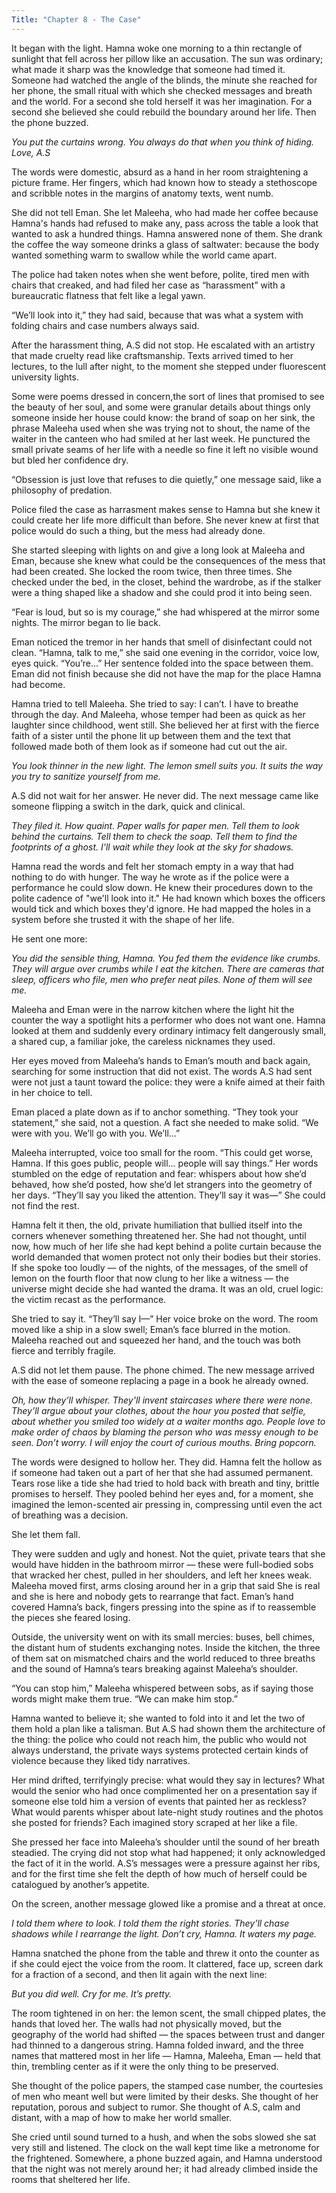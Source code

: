 ```yaml
---
Title: "Chapter 8 - The Case"
---
```


It began with the light. Hamna woke one morning to a thin rectangle of sunlight that fell across her pillow like an accusation. The sun was ordinary; what made it sharp was the knowledge that someone had timed it. Someone had watched the angle of the blinds, the minute she reached for her phone, the small ritual with which she checked messages and breath and the world. For a second she told herself it was her imagination. For a second she believed she could rebuild the boundary around her life. Then the phone buzzed.

*You put the curtains wrong. You always do that when you think of hiding. Love, A.S*

The words were domestic, absurd as a hand in her room straightening a picture frame. Her fingers, which had known how to steady a stethoscope and scribble notes in the margins of anatomy texts, went numb.

She did not tell Eman. She let Maleeha, who had made her coffee because Hamna's hands had refused to make any, pass across the table a look that wanted to ask a hundred things. Hamna answered none of them. She drank the coffee the way someone drinks a glass of saltwater: because the body wanted something warm to swallow while the world came apart.

The police had taken notes when she went before, polite, tired men with chairs that creaked, and had filed her case as “harassment” with a bureaucratic flatness that felt like a legal yawn. 

“We’ll look into it,” they had said, because that was what a system with folding chairs and case numbers always said.

After the harassment thing, A.S did not stop. He escalated with an artistry that made cruelty read like craftsmanship. Texts arrived timed to her lectures, to the lull after night, to the moment she stepped under fluorescent university lights. 

Some were poems dressed in concern,the sort of lines that promised to see the beauty of her soul, and some were granular details about things only someone inside her house could know: the brand of soap on her sink, the phrase Maleeha used when she was trying not to shout, the name of the waiter in the canteen who had smiled at her last week. He punctured the small private seams of her life with a needle so fine it left no visible wound but bled her confidence dry.

“Obsession is just love that refuses to die quietly,” one message said, like a philosophy of predation.

Police filed the case as harrasment makes sense to Hamna but she knew it could create her life more difficult than before. She never knew at first that police would do such a thing, but the mess had already done.

She started sleeping with lights on and give a long look at Maleeha and Eman, because she knew what could be the consequences of the mess that had been created. She locked the room twice, then three times. She checked under the bed, in the closet, behind the wardrobe, as if the stalker were a thing shaped like a shadow and she could prod it into being seen. 

“Fear is loud, but so is my courage,” she had whispered at the mirror some nights. The mirror began to lie back.

Eman noticed the tremor in her hands that smell of disinfectant could not clean. “Hamna, talk to me,” she said one evening in the corridor, voice low, eyes quick. “You’re...” Her sentence folded into the space between them. Eman did not finish because she did not have the map for the place Hamna had become.

Hamna tried to tell Maleeha. She tried to say: I can’t. I have to breathe through the day. And Maleeha, whose temper had been as quick as her laughter since childhood, went still. She believed her at first with the fierce faith of a sister until the phone lit up between them and the text that followed made both of them look as if someone had cut out the air.

*You look thinner in the new light. The lemon smell suits you. It suits the way you try to sanitize yourself from me.*

A.S did not wait for her answer. He never did. The next message came like someone flipping a switch in the dark, quick and clinical.

*They filed it. How quaint. Paper walls for paper men. Tell them to look behind the curtains. Tell them to check the soap. Tell them to find the footprints of a ghost. I’ll wait while they look at the sky for shadows.*

Hamna read the words and felt her stomach empty in a way that had nothing to do with hunger. The way he wrote as if the police were a performance he could slow down. He knew their procedures down to the polite cadence of "we'll look into it." He had known which boxes the officers would tick and which boxes they'd ignore. He had mapped the holes in a system before she trusted it with the shape of her life.

He sent one more:

*You did the sensible thing, Hamna. You fed them the evidence like crumbs. They will argue over crumbs while I eat the kitchen. There are cameras that sleep, officers who file, men who prefer neat piles. None of them will see me.*

Maleeha and Eman were in the narrow kitchen where the light hit the counter the way a spotlight hits a performer who does not want one. Hamna looked at them and suddenly every ordinary intimacy felt dangerously small, a shared cup, a familiar joke, the careless nicknames they used. 

Her eyes moved from Maleeha’s hands to Eman’s mouth and back again, searching for some instruction that did not exist. The words A.S had sent were not just a taunt toward the police: they were a knife aimed at their faith in her choice to tell.

Eman placed a plate down as if to anchor something. “They took your statement,” she said, not a question. A fact she needed to make solid. “We were with you. We’ll go with you. We’ll...”

Maleeha interrupted, voice too small for the room. “This could get worse, Hamna. If this goes public, people will… people will say things.” Her words stumbled on the edge of reputation and fear: whispers about how she’d behaved, how she’d posted, how she’d let strangers into the geometry of her days. “They’ll say you liked the attention. They’ll say it was—” She could not find the rest.

Hamna felt it then, the old, private humiliation that bullied itself into the corners whenever something threatened her. She had not thought, until now, how much of her life she had kept behind a polite curtain because the world demanded that women protect not only their bodies but their stories. If she spoke too loudly — of the nights, of the messages, of the smell of lemon on the fourth floor that now clung to her like a witness — the universe might decide she had wanted the drama. It was an old, cruel logic: the victim recast as the performance.

She tried to say it. “They’ll say I—” Her voice broke on the word. The room moved like a ship in a slow swell; Eman’s face blurred in the motion. Maleeha reached out and squeezed her hand, and the touch was both fierce and terribly fragile.

A.S did not let them pause. The phone chimed. The new message arrived with the ease of someone replacing a page in a book he already owned.

*Oh, how they’ll whisper. They'll invent staircases where there were none. They’ll argue about your clothes, about the hour you posted that selfie, about whether you smiled too widely at a waiter months ago. People love to make order of chaos by blaming the person who was messy enough to be seen. Don’t worry. I will enjoy the court of curious mouths. Bring popcorn.*

The words were designed to hollow her. They did. Hamna felt the hollow as if someone had taken out a part of her that she had assumed permanent. Tears rose like a tide she had tried to hold back with breath and tiny, brittle promises to herself. They pooled behind her eyes and, for a moment, she imagined the lemon-scented air pressing in, compressing until even the act of breathing was a decision.

She let them fall.

They were sudden and ugly and honest. Not the quiet, private tears that she would have hidden in the bathroom mirror — these were full-bodied sobs that wracked her chest, pulled in her shoulders, and left her knees weak. Maleeha moved first, arms closing around her in a grip that said She is real and she is here and nobody gets to rearrange that fact. Eman’s hand covered Hamna’s back, fingers pressing into the spine as if to reassemble the pieces she feared losing.

Outside, the university went on with its small mercies: buses, bell chimes, the distant hum of students exchanging notes. Inside the kitchen, the three of them sat on mismatched chairs and the world reduced to three breaths and the sound of Hamna’s tears breaking against Maleeha’s shoulder.

“You can stop him,” Maleeha whispered between sobs, as if saying those words might make them true. “We can make him stop.”

Hamna wanted to believe it; she wanted to fold into it and let the two of them hold a plan like a talisman. But A.S had shown them the architecture of the thing: the police who could not reach him, the public who would not always understand, the private ways systems protected certain kinds of violence because they liked tidy narratives.

Her mind drifted, terrifyingly precise: what would they say in lectures? What would the senior who had once complimented her on a presentation say if someone else told him a version of events that painted her as reckless? What would parents whisper about late-night study routines and the photos she posted for friends? Each imagined story scraped at her like a file.

She pressed her face into Maleeha’s shoulder until the sound of her breath steadied. The crying did not stop what had happened; it only acknowledged the fact of it in the world. A.S’s messages were a pressure against her ribs, and for the first time she felt the depth of how much of herself could be catalogued by another’s appetite.

On the screen, another message glowed like a promise and a threat at once.

*I told them where to look. I told them the right stories. They’ll chase shadows while I rearrange the light. Don’t cry, Hamna. It waters my page.*

Hamna snatched the phone from the table and threw it onto the counter as if she could eject the voice from the room. It clattered, face up, screen dark for a fraction of a second, and then lit again with the next line:

*But you did well. Cry for me. It’s pretty.*

The room tightened in on her: the lemon scent, the small chipped plates, the hands that loved her. The walls had not physically moved, but the geography of the world had shifted — the spaces between trust and danger had thinned to a dangerous string. Hamna folded inward, and the three names that mattered most in her life — Hamna, Maleeha, Eman — held that thin, trembling center as if it were the only thing to be preserved.

She thought of the police papers, the stamped case number, the courtesies of men who meant well but were limited by their desks. She thought of her reputation, porous and subject to rumor. She thought of A.S, calm and distant, with a map of how to make her world smaller.

She cried until sound turned to a hush, and when the sobs slowed she sat very still and listened. The clock on the wall kept time like a metronome for the frightened. Somewhere, a phone buzzed again, and Hamna understood that the night was not merely around her; it had already climbed inside the rooms that sheltered her life.
